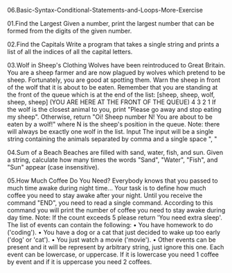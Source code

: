 06.Basic-Syntax-Conditional-Statements-and-Loops-More-Exercise

  01.Find the Largest
Given a number, print the largest number that can be formed from the digits of the given number.

  02.Find the Capitals
Write a program that takes a single string and prints a list of all the indices of all the capital letters.

  03.Wolf in Sheep's Clothing
Wolves have been reintroduced to Great Britain. You are a sheep farmer and are now plagued by wolves which pretend to be sheep. Fortunately, you are good at spotting them.
Warn the sheep in front of the wolf that it is about to be eaten. Remember that you are standing at the front of the queue which is at the end of the list:
[sheep, sheep, wolf, sheep, sheep] (YOU ARE HERE AT THE FRONT OF THE QUEUE)
   4      3            2      1
If the wolf is the closest animal to you, print "Please go away and stop eating my sheep". Otherwise, return "Oi! Sheep number N! You are about to be eaten by a wolf!" where N is the sheep's position in the queue.
Note: there will always be exactly one wolf in the list.
Input
The input will be a single string containing the animals separated by comma and a single space ", "

  04.Sum of a Beach
Beaches are filled with sand, water, fish, and sun. Given a string, calculate how many times the words "Sand", "Water", "Fish", and "Sun" appear (case insensitive).

  05.How Much Coffee Do You Need?
Everybody knows that you passed to much time awake during night time...
Your task is to define how much coffee you need to stay awake after your night. Until you receive the command "END", you need to read a single command. According to this command you will print the number of coffee you need to stay awake during day time. 
Note: If the count exceeds 5 please return 'You need extra sleep'.
The list of events can contain the following:
    • You have homework to do ('coding').
    • You have a dog or a cat that just decided to wake up too early ('dog' or 'cat').
    • You just watch a movie ('movie').
    • Other events can be present and it will be represent by arbitrary string, just ignore this one.
Each event can be lowercase, or uppercase. If it is lowercase you need 1 coffee by event and if it is uppercase you need 2 coffees.
